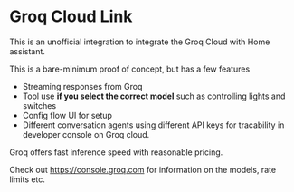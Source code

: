 # Groq Cloud Link
This is an unofficial integration to integrate the Groq Cloud with Home assistant.

This is a bare-minimum proof of concept, but has a few features
 * Streaming responses from Groq
 * Tool use **if you select the correct model** such as controlling lights and switches
 * Config flow UI for setup
 * Different conversation agents using different API keys for tracability in developer console on Groq cloud.

Groq offers fast inference speed with reasonable pricing. 

Check out https://console.groq.com for information on the models, rate limits etc.